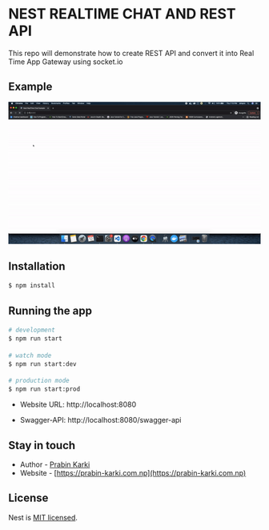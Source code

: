 # NEST REALTIME CHAT AND REST API

This repo will demonstrate how to create REST API and convert it into Real Time App Gateway using socket.io


## Example
<img src="gitImage/nest_chat_demo.gif" alt="example_gif"/>

## Installation

```bash
$ npm install
```

## Running the app

```bash
# development
$ npm run start

# watch mode
$ npm run start:dev

# production mode
$ npm run start:prod
```
- Website URL: http://localhost:8080

- Swagger-API: http://localhost:8080/swagger-api


## Stay in touch

- Author - [Prabin Karki](https://github.com/githubprabin143)
- Website - [https://prabin-karki.com.np](https://prabin-karki.com.np)

## License

Nest is [MIT licensed](LICENSE).
